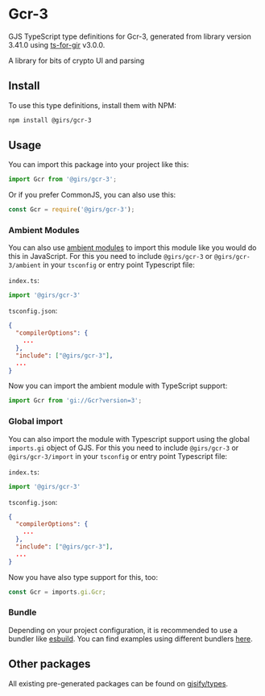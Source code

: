 
# Gcr-3

GJS TypeScript type definitions for Gcr-3, generated from library version 3.41.0 using [ts-for-gir](https://github.com/gjsify/ts-for-gir) v3.0.0.

A library for bits of crypto UI and parsing

## Install

To use this type definitions, install them with NPM:
```bash
npm install @girs/gcr-3
```

## Usage

You can import this package into your project like this:
```ts
import Gcr from '@girs/gcr-3';
```

Or if you prefer CommonJS, you can also use this:
```ts
const Gcr = require('@girs/gcr-3');
```

### Ambient Modules

You can also use [ambient modules](https://github.com/gjsify/ts-for-gir/tree/main/packages/cli#ambient-modules) to import this module like you would do this in JavaScript.
For this you need to include `@girs/gcr-3` or `@girs/gcr-3/ambient` in your `tsconfig` or entry point Typescript file:

`index.ts`:
```ts
import '@girs/gcr-3'
```

`tsconfig.json`:
```json
{
  "compilerOptions": {
    ...
  },
  "include": ["@girs/gcr-3"],
  ...
}
```

Now you can import the ambient module with TypeScript support: 

```ts
import Gcr from 'gi://Gcr?version=3';
```

### Global import

You can also import the module with Typescript support using the global `imports.gi` object of GJS.
For this you need to include `@girs/gcr-3` or `@girs/gcr-3/import` in your `tsconfig` or entry point Typescript file:

`index.ts`:
```ts
import '@girs/gcr-3'
```

`tsconfig.json`:
```json
{
  "compilerOptions": {
    ...
  },
  "include": ["@girs/gcr-3"],
  ...
}
```

Now you have also type support for this, too:

```ts
const Gcr = imports.gi.Gcr;
```

### Bundle

Depending on your project configuration, it is recommended to use a bundler like [esbuild](https://esbuild.github.io/). You can find examples using different bundlers [here](https://github.com/gjsify/ts-for-gir/tree/main/examples).

## Other packages

All existing pre-generated packages can be found on [gjsify/types](https://github.com/gjsify/types).

